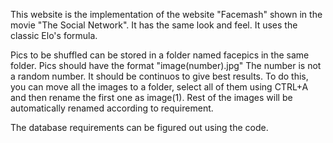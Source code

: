 This website is the implementation of the website "Facemash" shown in the movie "The Social Network". 
It has the same look and feel. It uses the classic Elo's formula.

Pics to be shuffled can be stored in a folder named facepics in the same folder. Pics should have the format "image(number).jpg"
The number is not a random number. It should be continuos to give best results. To do this, you can move all the images to a folder, select all of them using CTRL+A and then rename the first one as image(1). Rest of the images will be automatically renamed according to requirement.

The database requirements can be figured out using the code.
